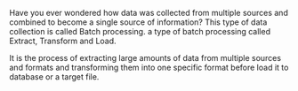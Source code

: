 Have you ever wondered how data was collected from multiple sources and combined to become a single source of information?
This type of data collection is called Batch processing.
a type of batch processing called Extract, Transform and Load.

It is the process of extracting large amounts of data from multiple sources and formats and transforming them into one specific format before load it to database or a target file.

